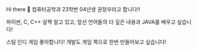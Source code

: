 Hi there 👋
컴퓨터공학과 23학번 04년생 권정우라고 합니다!!

파이썬, C, C++ 살짝 알고 있고, 앞선 언어들의 더 깊은 내용과 JAVA를 배우고 싶습니다!

스팀 인디 게임 좋아합니다! 개발도 게임 쪽으로 한번 만들어보고 싶습니다!